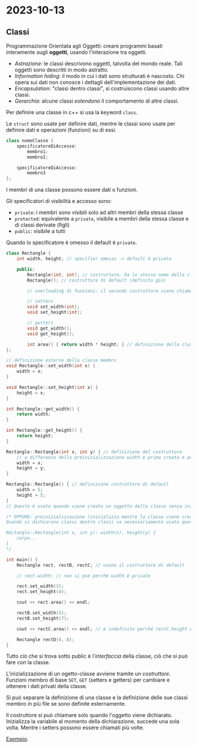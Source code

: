 # 2023-10-13

## Classi

Programmazione Orientata agli Oggetti: creare programmi basati interamente sugli **oggetti**, usando l'interazione tra oggetti.

- *Astrazione*: le classi descrivono oggetti, talvolta del mondo reale. Tali oggetti sono descritti in modo astratto.
- *Information hiding*: il modo in cui i dati sono strutturati è nascosto. Chi opera sui dati non conosce i dettagli dell'implementazione dei dati.
- *Encapsulation*: "classi dentro classi", si costruiscono classi usando altre classi.
- *Gerarchia*: alcune classi *estendono* il comportamento di altre classi.

Per definire una classe in c++ si usa la keyword `class`.

Le `struct` sono usate per definire dati, mentre le classi sono usate per definire dati e operazioni (funzioni) su di essi.

```cpp
class nomeClasse {
    specificatoreDiAccesso:
        membro1;
        membro2;

    specificatoreDiAccesso:
        membro3
};
```

I membri di una classe possono essere dati o funzioni.

Gli specificatori di visibilità e accesso sono:
- `private`: i membri sono visibili solo ad altri membri della stessa classe
- `protected`: equivalente a `private`, visibile a membri della stessa classe e di classi derivate (figli)
- `public`: visibile a tutti

Quando lo specificatore è omesso il default è `private`.

```cpp
class Rectangle {
    int width, height; // specifier omesso -> default è private

    public:
        Rectangle(int, int); // costruttore, ha lo stesso nome della classe
        Rectangle(); // costruttore di default (definito giù)

        // overloading di funzioni: il secondo costruttore viene chiamato quando la dichiarazione è fatta senza argomenti.

        // setters
        void set_width(int);
        void set_height(int);

        // getters
        void get_width();
        void get_height();

        int area() { return width * height; } // definizione della classe membro in-line
};

// definizione esterna della classe membro
void Rectangle::set_width(int x) {
    width = x;
}

void Rectangle::set_height(int x) {
    height = x;
}

int Rectangle::get_width() {
    return width;
}

int Rectangle::get_height() {
    return height;
}

Rectangle::Rectangle(int x, int y) { // definizione del costruttore
    // a differenza della preinizializzazione width è prima creata e poi vi si assegna x
    width = x;
    height = y;
}

Rectangle::Rectangle() { // definizione costruttore di default
    width = 5;
    height = 5;
}
// Questo è usato quando viene creato un oggetto della classe senza inizializzarlo.

/* OPPURE: preinizializzazione (inizializza mentre la classe viene creata)
Quando si dichiarano classi dentro classi va necessariamente usato questo modo.

Rectangle::Rectangle(int x, int y): width(x), height(y) {
    corpo...
}
*/

int main() {
    Rectangle rect, rectB, rectC; // usano il costruttore di default

    // rect.width; // non si può perché width è private

    rect.set_width(3);
    rect.set_height(4);

    cout << rect.area() << endl;

    rectB.set_width(5);
    rectB.set_height(7);

    cout << rectC.area() << endl; // è indefinito perché rectC.height e rectC.width non sono stati inizializzati.

    Rectangle rectD(4, 8);
}
```

Tutto ciò che si trova sotto public è l'*interfaccia* della classe, ciò che si può fare con la classe.

L'inizializzazione di un ogetto-classe avviene tramite un *costruttore*. Funzioni membro di base `SET`, `GET` (setters e getters) per cambiare e ottenere i dati privati della classe.

Si può separare la definizione di una classe e la definizione delle sue classi membro in più file se sono definite esternamente.

Il costruttore si può chiamare solo quando l'oggetto viene dichiarato. Inizializza la variabile al momento della dichiarazione, succede una sola volta. Mentre i setters possono essere chiamati più volte.

[Esempio](../esercizi/cylinder.cpp).
